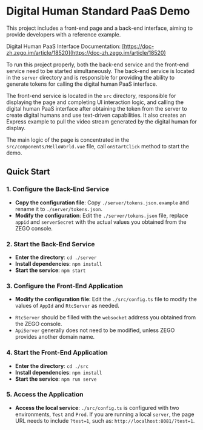 # Digital Human Standard PaaS Demo

This project includes a front-end page and a back-end interface, aiming to provide developers with a reference example.

Digital Human PaaS Interface Documentation: [https://doc-zh.zego.im/article/18520](https://doc-zh.zego.im/article/18520)

To run this project properly, both the back-end service and the front-end service need to be started simultaneously. The back-end service is located in the `server` directory and is responsible for providing the ability to generate tokens for calling the digital human PaaS interface.

The front-end service is located in the `src` directory, responsible for displaying the page and completing UI interaction logic, and calling the digital human PaaS interface after obtaining the token from the server to create digital humans and use text-driven capabilities. It also creates an Express example to pull the video stream generated by the digital human for display.

The main logic of the page is concentrated in the `src/components/HelloWorld.vue` file, call `onStartClick` method to start the demo.

## Quick Start

### 1. Configure the Back-End Service

- **Copy the configuration file**: Copy `./server/tokens.json.example` and rename it to `./server/tokens.json`.
- **Modify the configuration**: Edit the `./server/tokens.json` file, replace `appid` and `serverSecret` with the actual values you obtained from the ZEGO console.


### 2. Start the Back-End Service

- **Enter the directory**: `cd ./server`
- **Install dependencies**: `npm install`
- **Start the service**: `npm start`

### 3. Configure the Front-End Application

- **Modify the configuration file**: Edit the `./src/config.ts` file to modify the values of `AppId` and `RtcServer` as needed. 

* `RtcServer` should be filled with the `websocket` address you obtained from the ZEGO console.
* `ApiServer` generally does not need to be modified, unless ZEGO provides another domain name.


### 4. Start the Front-End Application

- **Enter the directory**: `cd ./src`
- **Install dependencies**: `npm install`
- **Start the service**: `npm run serve`

### 5. Access the Application

- **Access the local service**: `./src/config.ts` is configured with two environments, `Test` and `Prod`. If you are running a local `server`, the page URL needs to include `?test=1`, such as: `http://localhost:8081/?test=1`.